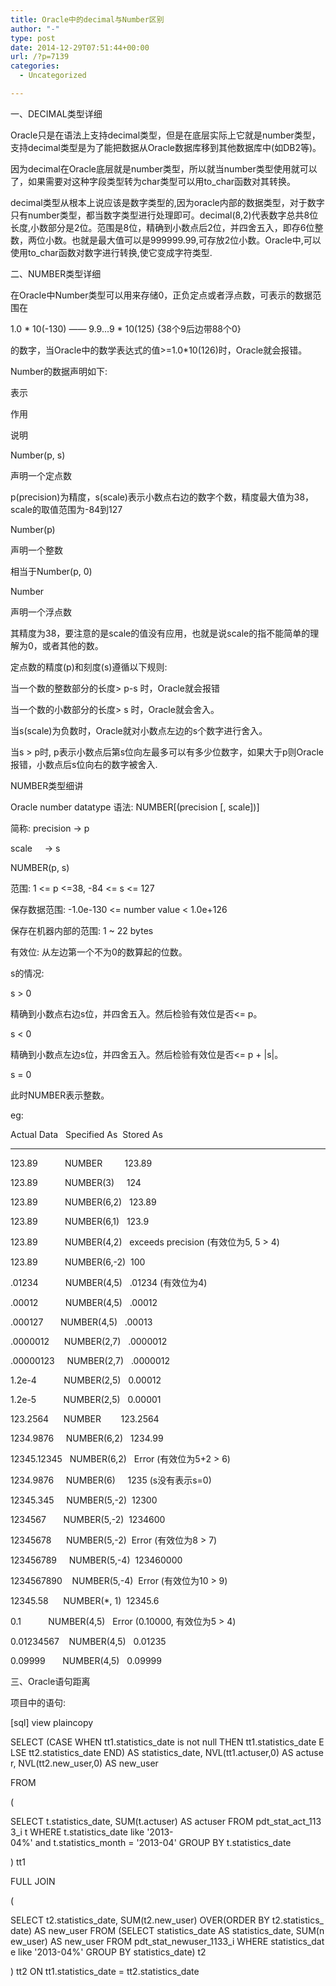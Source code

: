 ```yaml
---
title: Oracle中的decimal与Number区别
author: "-"
type: post
date: 2014-12-29T07:51:44+00:00
url: /?p=7139
categories:
  - Uncategorized

---
```

一、DECIMAL类型详细
  
Oracle只是在语法上支持decimal类型，但是在底层实际上它就是number类型，支持decimal类型是为了能把数据从Oracle数据库移到其他数据库中(如DB2等)。

因为decimal在Oracle底层就是number类型，所以就当number类型使用就可以了，如果需要对这种字段类型转为char类型可以用to_char函数对其转换。

decimal类型从根本上说应该是数字类型的,因为oracle内部的数据类型，对于数字只有number类型，都当数字类型进行处理即可。decimal(8,2)代表数字总共8位长度,小数部分是2位。范围是8位，精确到小数点后2位，并四舍五入，即存6位整数，两位小数。也就是最大值可以是999999.99,可存放2位小数。Oracle中,可以使用to_char函数对数字进行转换,使它变成字符类型.

二、NUMBER类型详细

在Oracle中Number类型可以用来存储0，正负定点或者浮点数，可表示的数据范围在

1.0 \* 10(-130) —— 9.9...9 \* 10(125) {38个9后边带88个0}
  
的数字，当Oracle中的数学表达式的值>=1.0*10(126)时，Oracle就会报错。

Number的数据声明如下: 

表示
  
作用
  
说明
  
Number(p, s)
  
声明一个定点数
  
p(precision)为精度，s(scale)表示小数点右边的数字个数，精度最大值为38，scale的取值范围为-84到127
  
Number(p)
  
声明一个整数
  
相当于Number(p, 0)
  
Number
  
声明一个浮点数
  
其精度为38，要注意的是scale的值没有应用，也就是说scale的指不能简单的理解为0，或者其他的数。
  
定点数的精度(p)和刻度(s)遵循以下规则: 

当一个数的整数部分的长度> p-s 时，Oracle就会报错

当一个数的小数部分的长度> s 时，Oracle就会舍入。

当s(scale)为负数时，Oracle就对小数点左边的s个数字进行舍入。

当s > p时, p表示小数点后第s位向左最多可以有多少位数字，如果大于p则Oracle报错，小数点后s位向右的数字被舍入.

NUMBER类型细讲

Oracle number datatype 语法: NUMBER[(precision [, scale])]
  
简称: precision -> p
  
scale     -> s

NUMBER(p, s)
  
范围: 1 <= p <=38, -84 <= s <= 127
  
保存数据范围: -1.0e-130 <= number value < 1.0e+126
  
保存在机器内部的范围: 1 ~ 22 bytes

有效位: 从左边第一个不为0的数算起的位数。
  
s的情况: 
  
s > 0
  
精确到小数点右边s位，并四舍五入。然后检验有效位是否<= p。
  
s < 0
  
精确到小数点左边s位，并四舍五入。然后检验有效位是否<= p + |s|。
  
s = 0
  
此时NUMBER表示整数。

eg:
  
Actual Data   Specified As  Stored As
  
--------------
  
123.89           NUMBER         123.89
  
123.89           NUMBER(3)     124
  
123.89           NUMBER(6,2)   123.89
  
123.89           NUMBER(6,1)   123.9
  
123.89           NUMBER(4,2)   exceeds precision (有效位为5, 5 > 4)
  
123.89           NUMBER(6,-2)  100
  
.01234           NUMBER(4,5)   .01234 (有效位为4)
  
.00012           NUMBER(4,5)   .00012
  
.000127       NUMBER(4,5)   .00013
  
.0000012      NUMBER(2,7)   .0000012
  
.00000123     NUMBER(2,7)   .0000012
  
1.2e-4           NUMBER(2,5)   0.00012
  
1.2e-5           NUMBER(2,5)   0.00001
  
123.2564      NUMBER        123.2564
  
1234.9876     NUMBER(6,2)   1234.99
  
12345.12345   NUMBER(6,2)   Error (有效位为5+2 > 6)
  
1234.9876     NUMBER(6)     1235 (s没有表示s=0)
  
12345.345     NUMBER(5,-2)  12300
  
1234567       NUMBER(5,-2)  1234600
  
12345678      NUMBER(5,-2)  Error (有效位为8 > 7)
  
123456789     NUMBER(5,-4)  123460000
  
1234567890    NUMBER(5,-4)  Error (有效位为10 > 9)
  
12345.58      NUMBER(*, 1)  12345.6
  
0.1           NUMBER(4,5)   Error (0.10000, 有效位为5 > 4)
  
0.01234567    NUMBER(4,5)   0.01235
  
0.09999       NUMBER(4,5)   0.09999

三、Oracle语句距离

项目中的语句: 


[sql] view plaincopy
  
SELECT (CASE WHEN tt1.statistics_date is not null THEN tt1.statistics_date ELSE tt2.statistics_date END) AS statistics_date, NVL(tt1.actuser,0) AS actuser, NVL(tt2.new_user,0) AS new_user
  
FROM
  
(
  
SELECT t.statistics_date, SUM(t.actuser) AS actuser FROM pdt_stat_act_1133_i t WHERE t.statistics_date like '2013-04%' and t.statistics_month = '2013-04' GROUP BY t.statistics_date
  
) tt1
  
FULL JOIN
  
(
  
SELECT t2.statistics_date, SUM(t2.new_user) OVER(ORDER BY t2.statistics_date) AS new_user FROM (SELECT statistics_date AS statistics_date, SUM(new_user) AS new_user FROM pdt_stat_newuser_1133_i WHERE statistics_date like '2013-04%' GROUP BY statistics_date) t2
  
) tt2 ON tt1.statistics_date = tt2.statistics_date